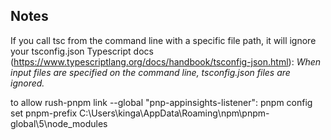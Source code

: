 ﻿
## Notes

If you call tsc from the command line with a specific file path, it will ignore your tsconfig.json
Typescript docs (<https://www.typescriptlang.org/docs/handbook/tsconfig-json.html>):
_When input files are specified on the command line, tsconfig.json files are ignored._

to allow rush-pnpm link --global "pnp-appinsights-listener":
pnpm config set pnpm-prefix C:\Users\kinga\AppData\Roaming\npm\pnpm-global\5\node_modules
